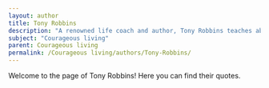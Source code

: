 ```yaml
---
layout: author
title: Tony Robbins
description: "A renowned life coach and author, Tony Robbins teaches about the importance of courage in personal development. His seminars and books emphasize the mindset required to push past limits and achieve success."
subject: "Courageous living"
parent: Courageous living
permalink: /Courageous living/authors/Tony-Robbins/
---
```


Welcome to the page of Tony Robbins! Here you can find their quotes.
